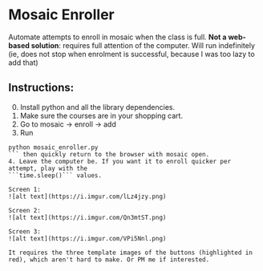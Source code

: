 # Mosaic Enroller

Automate attempts to enroll in mosaic when the class is full. **Not a web-based solution**: requires full attention of the computer. Will run indefinitely (ie, does not stop when enrolment is successful, because I was too lazy to add that)

## Instructions:
0. Install python and all the library dependencies. 
1. Make sure the courses are in your shopping cart.
2. Go to mosaic &rarr; enroll &rarr; add
3. Run 
```
python mosaic_enroller.py
``` then quickly return to the browser with mosaic open.
4. Leave the computer be. If you want it to enroll quicker per attempt, play with the 
```time.sleep()``` values.

Screen 1: 
![alt text](https://i.imgur.com/lLz4jzy.png)

Screen 2: 
![alt text](https://i.imgur.com/Qn3mtST.png)

Screen 3: 
![alt text](https://i.imgur.com/VPi5Nnl.png)

It requires the three template images of the buttons (highlighted in red), which aren't hard to make. Or PM me if interested.